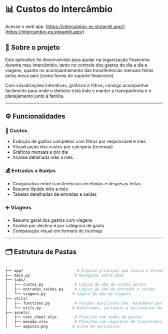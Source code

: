 # 📊 Custos do Intercâmbio

Acesse o web app: [https://intercambio-es.streamlit.app/](https://intercambio-es.streamlit.app/)

## 🧾 Sobre o projeto

Este aplicativo foi desenvolvido para ajudar na organização financeira durante meu intercâmbio, tanto no controle dos gastos do dia a dia e viagens, quanto no acompanhamento das transferências mensais feitas pelos meus pais (como forma de suporte financeiro). 

Com visualizações interativas, gráficos e filtros, consigo acompanhar facilmente para onde o dinheiro está indo e manter a transparência e o planejamento junto à família.

---

## ⚙️ Funcionalidades

### 📅 **Custos**
- Exibição de gastos completos com filtros por responsável e mês
- Visualização dos custos por categoria (treemap)
- Gráficos mensais e por dia
- Análise detalhada mês a mês

### 💰 **Entradas x Saídas**
- Comparativo entre transferências recebidas e despesas feitas
- Resumo líquido mês a mês
- Tabelas detalhadas de entradas e saídas

### ✈️ **Viagens**
- Resumo geral dos gastos com viagens
- Análise por destino e por categoria de gasto
- Comparação visual em formato de treemap

---

## 🗂️ Estrutura de Pastas

```bash
.
├── app/                        # Arquivo principal que inicia o Streamlit
├── main.py                    # Navegação entre abas
├── tabs/
│   ├── custos.py              # Lógica da aba de custos gerais
│   ├── entradas_saidas.py     # Lógica da aba de entradas x saídas
│   └── viagens.py            # Lógica da aba de viagens
├── utils/
│   ├── functions.py           # Funções auxiliares (ex: markdowns personalizados)
│   └── utils.py              # Dataframes, variáveis e dicionários de uso geral
├── assets/
│   ├── cost_sheet.xlsx        # Planilha com dados de gastos
│   ├── mesada.xlsx            # Planilha com registros de transferências recebidas
│   └── appicon.png           # Ícone do aplicativo
